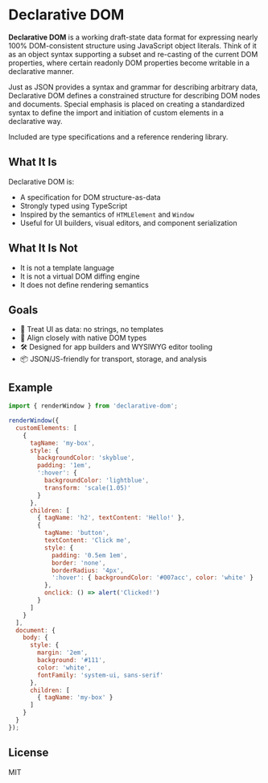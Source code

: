 # Declarative DOM

**Declarative DOM** is a working draft-state data format for expressing nearly 100% DOM-consistent structure using JavaScript object literals. Think of it as an object syntax supporting a subset and re-casting of the current DOM properties, where certain readonly DOM properties become writable in a declarative manner. 

Just as JSON provides a syntax and grammar for describing arbitrary data, Declarative DOM defines a constrained structure for describing DOM nodes and documents. Special emphasis is placed on creating a standardized syntax to define the import and initiation of custom elements in a declarative way.

Included are type specifications and a reference rendering library.

## What It Is

Declarative DOM is:

- A specification for DOM structure-as-data
- Strongly typed using TypeScript
- Inspired by the semantics of `HTMLElement` and `Window`
- Useful for UI builders, visual editors, and component serialization

## What It Is Not

- It is not a template language
- It is not a virtual DOM diffing engine
- It does not define rendering semantics

## Goals

- 🧠 Treat UI as data: no strings, no templates
- 🎯 Align closely with native DOM types
- 🛠️ Designed for app builders and WYSIWYG editor tooling
- 📦 JSON/JS-friendly for transport, storage, and analysis

## Example

```js
import { renderWindow } from 'declarative-dom';

renderWindow({
  customElements: [
    {
      tagName: 'my-box',
      style: { 
        backgroundColor: 'skyblue', 
        padding: '1em',
        ':hover': {
          backgroundColor: 'lightblue',
          transform: 'scale(1.05)'
        }
      },
      children: [
        { tagName: 'h2', textContent: 'Hello!' },
        { 
          tagName: 'button', 
          textContent: 'Click me', 
          style: {
            padding: '0.5em 1em',
            border: 'none',
            borderRadius: '4px',
            ':hover': { backgroundColor: '#007acc', color: 'white' }
          },
          onclick: () => alert('Clicked!') 
        }
      ]
    }
  ],
  document: {
    body: {
      style: { 
        margin: '2em', 
        background: '#111', 
        color: 'white',
        fontFamily: 'system-ui, sans-serif'
      },
      children: [
        { tagName: 'my-box' }
      ]
    }
  }
});
```

## License

MIT
